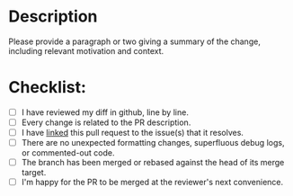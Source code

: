 # Description

Please provide a paragraph or two giving a summary of the change, including relevant motivation and context.

# Checklist:

- [ ] I have reviewed my diff in github, line by line.
- [ ] Every change is related to the PR description.
- [ ] I have [linked](https://docs.github.com/en/issues/tracking-your-work-with-issues/linking-a-pull-request-to-an-issue) this pull request to the issue(s) that it resolves.
- [ ] There are no unexpected formatting changes, superfluous debug logs, or commented-out code.
- [ ] The branch has been merged or rebased against the head of its merge target.
- [ ] I'm happy for the PR to be merged at the reviewer's next convenience.

